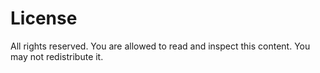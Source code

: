 # License

All rights reserved. You are allowed to read and inspect this content. You may not redistribute it.
